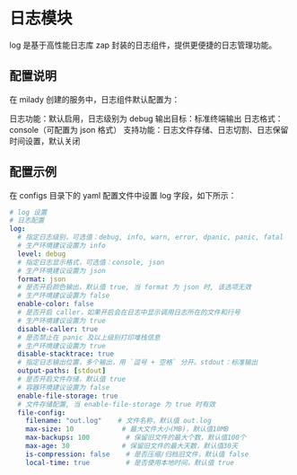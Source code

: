 # 日志模块

log 是基于高性能日志库 zap 封装的日志组件，提供更便捷的日志管理功能。

## 配置说明

在 milady 创建的服务中，日志组件默认配置为：

日志功能：默认启用，日志级别为 debug
输出目标：标准终端输出
日志格式：console（可配置为 json 格式）
支持功能：日志文件存储、日志切割、日志保留时间设置，默认关闭

## 配置示例

在 configs 目录下的 yaml 配置文件中设置 log 字段，如下所示：

```yaml
# log 设置
# 日志配置
log:
  # 指定日志级别，可选值：debug, info, warn, error, dpanic, panic, fatal
  # 生产环境建议设置为 info
  level: debug
  # 指定日志显示格式，可选值：console, json
  # 生产环境建议设置为 json
  format: json
  # 是否开启颜色输出，默认值 true, 当 format 为 json 时, 该选项无效
  # 生产环境建议设置为 false
  enable-color: false
  # 是否开启 caller，如果开启会在日志中显示调用日志所在的文件和行号
  # 生产环境建议设置为 true
  disable-caller: true
  # 是否禁止在 panic 及以上级别打印堆栈信息
  # 生产环境建议设置为 true
  disable-stacktrace: true
  # 指定日志输出位置，多个输出，用 `逗号 + 空格` 分开。stdout：标准输出
  output-paths: [stdout]
  # 是否开启文件存储，默认值 true
  # 容器环境建议设置为 false
  enable-file-storage: true
  # 文件存储配置, 当 enable-file-storage 为 true 时有效
  file-config:
    filename: "out.log"    # 文件名称，默认值 out.log
    max-size: 10            # 最大文件大小(MB)，默认值10MB
    max-backups: 100         # 保留旧文件的最大个数，默认值100个
    max-age: 30             # 保留旧文件的最大天数，默认值30天
    is-compression: false    # 是否压缩/归档旧文件，默认值 false
    local-time: true         # 是否使用本地时间，默认值 true
```